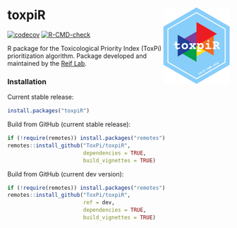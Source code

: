# toxpiR <img src="man/figures/toxpiR-blue.png" width="150" align="right" />

<!-- badges: start -->
  [![codecov](https://codecov.io/gh/ToxPi/toxpiR/branch/main/graph/badge.svg?token=7yocvT0KzZ)](https://codecov.io/gh/ToxPi/toxpiR)
[![R-CMD-check](https://github.com/ToxPi/toxpiR/workflows/R-CMD-check/badge.svg)](https://github.com/ToxPi/toxpiR/actions)
<!-- badges: end -->

R package for the Toxicological Priority Index (ToxPi) prioritization algorithm. Package developed and maintained by the [Reif Lab](http://reif-lab.org). 

### Installation

Current stable release:

```r
install.packages("toxpiR")
```

Build from GitHub (current stable release):

```r
if (!require(remotes)) install.packages("remotes")
remotes::install_github("ToxPi/toxpiR", 
                        dependencies = TRUE, 
                        build_vignettes = TRUE)
```

Build from GitHub (current dev version):

```r
if (!require(remotes)) install.packages("remotes")
remotes::install_github("ToxPi/toxpiR",
                        ref = dev,
                        dependencies = TRUE, 
                        build_vignettes = TRUE)
```
